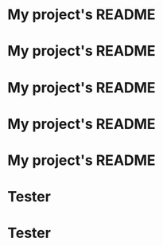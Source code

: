 # My project's README
# My project's README
# My project's README
# My project's README
# My project's README
# Tester
# Tester
